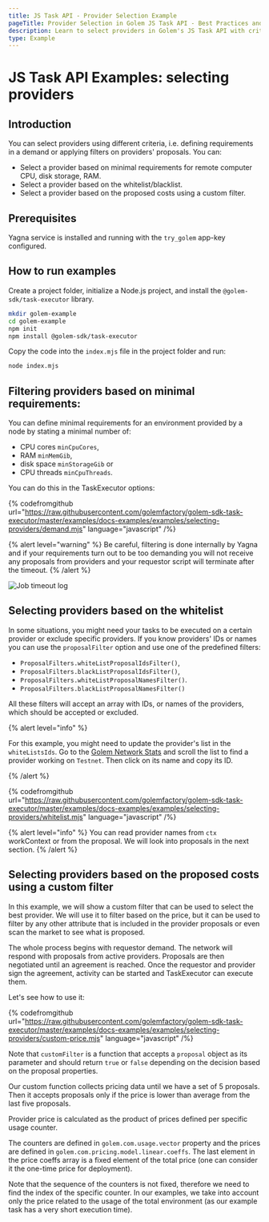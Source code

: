 ```yaml
---
title: JS Task API - Provider Selection Example
pageTitle: Provider Selection in Golem JS Task API - Best Practices and Examples
description: Learn to select providers in Golem's JS Task API with criteria like hardware requirements, whitelist/blacklist, and cost-effective filters, including practical Node.js examples.
type: Example
---
```


# JS Task API Examples: selecting providers

## Introduction

You can select providers using different criteria, i.e. defining requirements in a demand or applying filters on providers' proposals. You can:

- Select a provider based on minimal requirements for remote computer
  CPU, disk storage, RAM.
- Select a provider based on the whitelist/blacklist.
- Select a provider based on the proposed costs using a custom filter.

## Prerequisites

Yagna service is installed and running with the `try_golem` app-key configured.

## How to run examples

Create a project folder, initialize a Node.js project, and install the `@golem-sdk/task-executor` library.

```bash
mkdir golem-example
cd golem-example
npm init
npm install @golem-sdk/task-executor
```

Copy the code into the `index.mjs` file in the project folder and run:

```bash
node index.mjs
```

## Filtering providers based on minimal requirements:

You can define minimal requirements for an environment provided by a node by stating a minimal number of:

- CPU cores `minCpuCores`,
- RAM `minMemGib`,
- disk space `minStorageGib` or
- CPU threads `minCpuThreads`.

You can do this in the TaskExecutor options:

{% codefromgithub url="https://raw.githubusercontent.com/golemfactory/golem-sdk-task-executor/master/examples/docs-examples/examples/selecting-providers/demand.mjs" language="javascript" /%}

{% alert level="warning" %}
Be careful, filtering is done internally by Yagna and if your requirements turn out to be too demanding you will not receive any proposals from providers and your requestor script will terminate after the timeout.
{% /alert %}

![Job timeout log](/timeout_log.png)

## Selecting providers based on the whitelist

In some situations, you might need your tasks to be executed on a certain provider or exclude specific providers. If you know providers' IDs or names you can use the `proposalFilter` option and use one of the predefined filters:

- `ProposalFilters.whiteListProposalIdsFilter()`,
- `ProposalFilters.blackListProposalIdsFilter()`,
- `ProposalFilters.whiteListProposalNamesFilter()`.
- `ProposalFilters.blackListProposalNamesFilter()`

All these filters will accept an array with IDs, or names of the providers, which should be accepted or excluded.

{% alert level="info" %}

For this example, you might need to update the provider's list in the `whiteListsIds`.
Go to the [Golem Network Stats](https://stats.golem.network/network/providers/online) and scroll the list to find a provider working on `Testnet`. Then click on its name and copy its ID.

{% /alert  %}

{% codefromgithub url="https://raw.githubusercontent.com/golemfactory/golem-sdk-task-executor/master/examples/docs-examples/examples/selecting-providers/whitelist.mjs" language="javascript" /%}

{% alert level="info" %}
You can read provider names from `ctx` workContext or from the proposal. We will look into proposals in the next section.
{% /alert %}

## Selecting providers based on the proposed costs using a custom filter

In this example, we will show a custom filter that can be used to select the best provider. We will use it to filter based on the price, but it can be used to filter by any other attribute that is included in the provider proposals or even scan the market to see what is proposed.

The whole process begins with requestor demand. The network will respond with proposals from active providers. Proposals are then negotiated until an agreement is reached. Once the requestor and provider sign the agreement, activity can be started and TaskExecutor can execute them.

Let's see how to use it:

{% codefromgithub url="https://raw.githubusercontent.com/golemfactory/golem-sdk-task-executor/master/examples/docs-examples/examples/selecting-providers/custom-price.mjs" language="javascript" /%}

Note that `customFilter` is a function that accepts a `proposal` object as its parameter and should return `true` or `false` depending on the decision based on the proposal properties.

Our custom function collects pricing data until we have a set of 5 proposals. Then it accepts proposals only if the price is lower than average from the last five proposals.

Provider price is calculated as the product of prices defined per specific usage counter.

The counters are defined in `golem.com.usage.vector` property and the prices are defined in `golem.com.pricing.model.linear.coeffs`. The last element in the price coeffs array is a fixed element of the total price (one can consider it the one-time price for deployment).

Note that the sequence of the counters is not fixed, therefore we need to find the index of the specific counter. In our examples, we take into account only the price related to the usage of the total environment (as our example task has a very short execution time).
